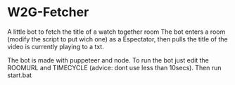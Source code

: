 # W2G-Fetcher
A little bot to fetch the title of a watch together room
The bot enters a room (modify the script to put wich one) as a Espectator, then pulls the title of the video is currently playing to a txt.

The bot is made with puppeteer and node.
To run the bot just edit the ROOMURL and TIMECYCLE (advice: dont use less than 10secs). Then run start.bat 
